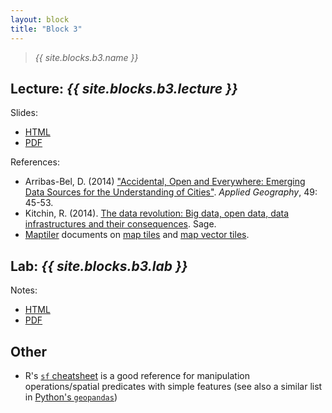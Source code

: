 ```yaml
---
layout: block
title: "Block 3"
---
```


> *{{ site.blocks.b3.name }}*

## Lecture: *{{ site.blocks.b3.lecture }}*

Slides:

- [HTML]({{site.baseurl}}/slidedecks/lecture_03.html)
- [PDF]({{site.baseurl}}/slidedecks/lecture_03.pdf)

References:

- Arribas-Bel, D. (2014) ["Accidental, Open and Everywhere: Emerging Data Sources for the Understanding of Cities"](https://www.sciencedirect.com/science/article/pii/S0143622813002178). *Applied Geography*, 49: 45-53.
- Kitchin, R. (2014). [The data revolution: Big data, open data, data infrastructures and their consequences](https://uk.sagepub.com/en-gb/eur/the-data-revolution/book242780). Sage.
- [Maptiler](https://www.maptiler.com/) documents on [map tiles](https://www.maptiler.com/google-maps-coordinates-tile-bounds-projection/) and [map vector tiles](https://www.maptiler.com/blog/2019/02/what-are-vector-tiles-and-why-you-should-care.html).

## Lab: *{{ site.blocks.b3.lab }}*

Notes:

- [HTML]({{site.baseurl}}/labs/lab_03.html)
- [PDF]({{site.baseurl}}/labs/lab_03.pdf)

## Other

- R's [`sf` cheatsheet](https://github.com/rstudio/cheatsheets/blob/master/sf.pdf) is a good reference for manipulation operations/spatial predicates with simple features (see also a similar list in [Python's `geopandas`](http://geopandas.org/geometric_manipulations.html))
